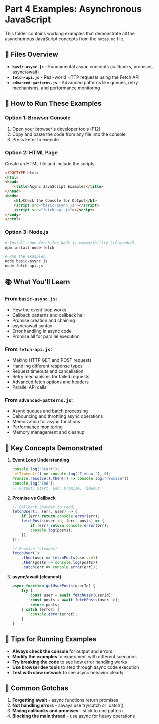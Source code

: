 # Part 4 Examples: Asynchronous JavaScript

This folder contains working examples that demonstrate all the asynchronous JavaScript concepts from the `notes.md` file.

## 📂 Files Overview

- **`basic-async.js`** - Fundamental async concepts (callbacks, promises, async/await)
- **`fetch-api.js`** - Real-world HTTP requests using the Fetch API
- **`advanced-patterns.js`** - Advanced patterns like queues, retry mechanisms, and performance monitoring

## 🚀 How to Run These Examples

### Option 1: Browser Console
1. Open your browser's developer tools (F12)
2. Copy and paste the code from any file into the console
3. Press Enter to execute

### Option 2: HTML Page
Create an HTML file and include the scripts:

```html
<!DOCTYPE html>
<html>
<head>
    <title>Async JavaScript Examples</title>
</head>
<body>
    <h1>Check the Console for Output</h1>
    <script src="basic-async.js"></script>
    <script src="fetch-api.js"></script>
</body>
</html>
```

### Option 3: Node.js
```bash
# Install node-fetch for Node.js compatibility (if needed)
npm install node-fetch

# Run the examples
node basic-async.js
node fetch-api.js
```

## 📚 What You'll Learn

### From `basic-async.js`:
- How the event loop works
- Callback patterns and callback hell
- Promise creation and chaining
- async/await syntax
- Error handling in async code
- Promise.all for parallel execution

### From `fetch-api.js`:
- Making HTTP GET and POST requests
- Handling different response types
- Request timeouts and cancellation
- Retry mechanisms for failed requests
- Advanced fetch options and headers
- Parallel API calls

### From `advanced-patterns.js`:
- Async queues and batch processing
- Debouncing and throttling async operations
- Memoization for async functions
- Performance monitoring
- Memory management and cleanup

## 🎯 Key Concepts Demonstrated

1. **Event Loop Understanding**
   ```javascript
   console.log("Start");
   setTimeout(() => console.log("Timeout"), 0);
   Promise.resolve().then(() => console.log("Promise"));
   console.log("End");
   // Output: Start, End, Promise, Timeout
   ```

2. **Promise vs Callback**
   ```javascript
   // Callback (harder to read)
   fetchUser(1, (err, user) => {
       if (err) return console.error(err);
       fetchPosts(user.id, (err, posts) => {
           if (err) return console.error(err);
           console.log(posts);
       });
   });
   
   // Promise (cleaner)
   fetchUser(1)
       .then(user => fetchPosts(user.id))
       .then(posts => console.log(posts))
       .catch(err => console.error(err));
   ```

3. **async/await (cleanest)**
   ```javascript
   async function getUserPosts(userId) {
       try {
           const user = await fetchUser(userId);
           const posts = await fetchPosts(user.id);
           return posts;
       } catch (error) {
           console.error(error);
       }
   }
   ```

## 🔧 Tips for Running Examples

- **Always check the console** for output and errors
- **Modify the examples** to experiment with different scenarios
- **Try breaking the code** to see how error handling works
- **Use browser dev tools** to step through async code execution
- **Test with slow network** to see async behavior clearly

## 🚨 Common Gotchas

1. **Forgetting await** - async functions return promises
2. **Not handling errors** - always use try/catch or .catch()
3. **Mixing callbacks and promises** - stick to one pattern
4. **Blocking the main thread** - use async for heavy operations